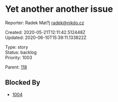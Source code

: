 # Yet another another issue

Reporter: Radek Mat?j <radek@nikdo.cz>  

Created: 2020-05-21T12:11:42.512448Z  
Updated: 2020-06-10T15:39:11.133822Z

Type: story  
Status: backlog  
Priority: 1003

Parent: [118](118.md "Night tool tip")

## Blocked By
- [1004](1004.md "Should be hot")
